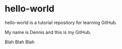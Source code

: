 # hello-world
hello-world is a tutorial repository for learning GitHub.

My name is Dennis and this is my GitHub.

Blah Blah Blah
